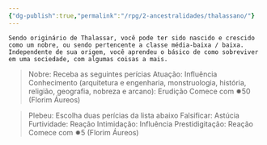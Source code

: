 ```yaml
---
{"dg-publish":true,"permalink":"/rpg/2-ancestralidades/thalassano/"}
---
```



	
	Sendo originário de Thalassar, você pode ter sido nascido e crescido como um nobre, ou sendo pertencente a classe média-baixa / baixa. Independente de sua origem, você aprendeu o básico de como sobreviver em uma sociedade, com algumas coisas a mais.

>Nobre: Receba as seguintes perícias
Atuação: Influência
Conhecimento (arquitetura e engenharia, monstruologia, história, religião, geografia, nobreza e arcano): Erudição
Comece com ✹50 (Florim Áureos)

>Plebeu: Escolha duas perícias da lista abaixo
Falsificar: Astúcia
Furtividade: Reação
Intimidação: Influência
Prestidigitação: Reação
Comece com ✹5 (Florim Áureos)